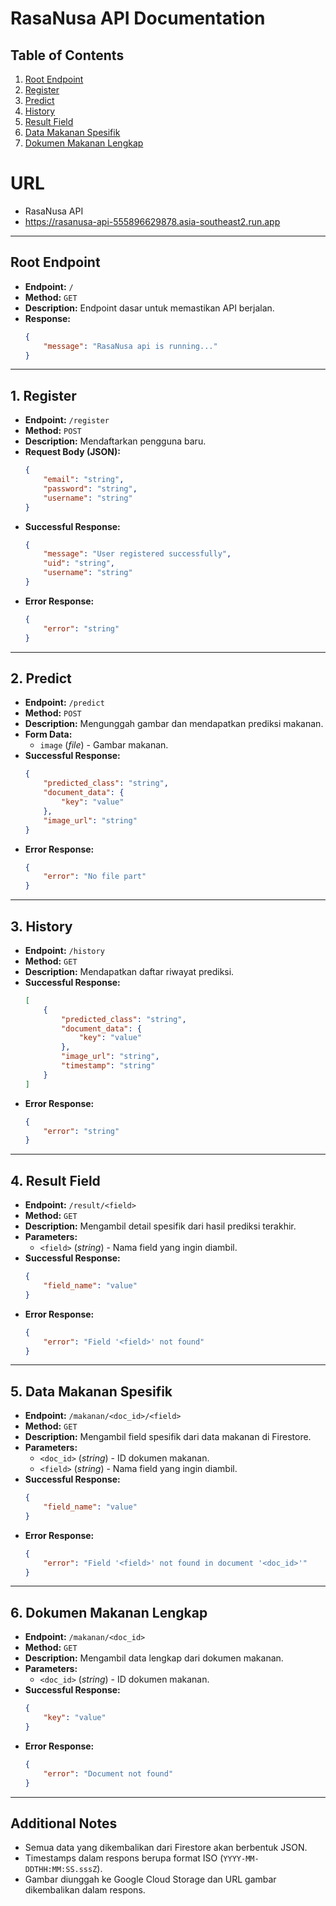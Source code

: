 # **RasaNusa API Documentation**

## **Table of Contents**
1. [Root Endpoint](#root-endpoint)
2. [Register](#1-register)
3. [Predict](#2-predict)
4. [History](#3-history)
5. [Result Field](#4-result-field)
6. [Data Makanan Spesifik](#5-data-makanan-spesifik)
7. [Dokumen Makanan Lengkap](#6-dokumen-makanan-lengkap)

# **URL**
* RasaNusa API
* https://rasanusa-api-555896629878.asia-southeast2.run.app

---

## **Root Endpoint**
- **Endpoint:** `/`
- **Method:** `GET`
- **Description:** Endpoint dasar untuk memastikan API berjalan.
- **Response:**
    ```json
    {
        "message": "RasaNusa api is running..."
    }
    ```

---

## **1. Register**
- **Endpoint:** `/register`
- **Method:** `POST`
- **Description:** Mendaftarkan pengguna baru.
- **Request Body (JSON):**
    ```json
    {
        "email": "string",
        "password": "string",
        "username": "string"
    }
    ```
- **Successful Response:**
    ```json
    {
        "message": "User registered successfully",
        "uid": "string",
        "username": "string"
    }
    ```
- **Error Response:**
    ```json
    {
        "error": "string"
    }
    ```

---

## **2. Predict**
- **Endpoint:** `/predict`
- **Method:** `POST`
- **Description:** Mengunggah gambar dan mendapatkan prediksi makanan.
- **Form Data:**
    - `image` (*file*) - Gambar makanan.
- **Successful Response:**
    ```json
    {
        "predicted_class": "string",
        "document_data": {
            "key": "value"
        },
        "image_url": "string"
    }
    ```
- **Error Response:**
    ```json
    {
        "error": "No file part"
    }
    ```

---

## **3. History**
- **Endpoint:** `/history`
- **Method:** `GET`
- **Description:** Mendapatkan daftar riwayat prediksi.
- **Successful Response:**
    ```json
    [
        {
            "predicted_class": "string",
            "document_data": {
                "key": "value"
            },
            "image_url": "string",
            "timestamp": "string"
        }
    ]
    ```
- **Error Response:**
    ```json
    {
        "error": "string"
    }
    ```

---

## **4. Result Field**
- **Endpoint:** `/result/<field>`
- **Method:** `GET`
- **Description:** Mengambil detail spesifik dari hasil prediksi terakhir.
- **Parameters:**
    - `<field>` (*string*) - Nama field yang ingin diambil.
- **Successful Response:**
    ```json
    {
        "field_name": "value"
    }
    ```
- **Error Response:**
    ```json
    {
        "error": "Field '<field>' not found"
    }
    ```

---

## **5. Data Makanan Spesifik**
- **Endpoint:** `/makanan/<doc_id>/<field>`
- **Method:** `GET`
- **Description:** Mengambil field spesifik dari data makanan di Firestore.
- **Parameters:**
    - `<doc_id>` (*string*) - ID dokumen makanan.
    - `<field>` (*string*) - Nama field yang ingin diambil.
- **Successful Response:**
    ```json
    {
        "field_name": "value"
    }
    ```
- **Error Response:**
    ```json
    {
        "error": "Field '<field>' not found in document '<doc_id>'"
    }
    ```

---

## **6. Dokumen Makanan Lengkap**
- **Endpoint:** `/makanan/<doc_id>`
- **Method:** `GET`
- **Description:** Mengambil data lengkap dari dokumen makanan.
- **Parameters:**
    - `<doc_id>` (*string*) - ID dokumen makanan.
- **Successful Response:**
    ```json
    {
        "key": "value"
    }
    ```
- **Error Response:**
    ```json
    {
        "error": "Document not found"
    }
    ```

---

## **Additional Notes**
- Semua data yang dikembalikan dari Firestore akan berbentuk JSON.
- Timestamps dalam respons berupa format ISO (`YYYY-MM-DDTHH:MM:SS.sssZ`).
- Gambar diunggah ke Google Cloud Storage dan URL gambar dikembalikan dalam respons.
